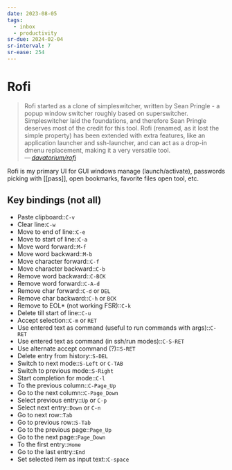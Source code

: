 ```yaml
---
date: 2023-08-05
tags:
  - inbox
  - productivity
sr-due: 2024-02-04
sr-interval: 7
sr-ease: 254
---
```


# Rofi

> Rofi started as a clone of simpleswitcher, written by Sean Pringle - a popup
> window switcher roughly based on superswitcher. Simpleswitcher laid the
> foundations, and therefore Sean Pringle deserves most of the credit for this
> tool. Rofi (renamed, as it lost the simple property) has been extended with
> extra features, like an application launcher and ssh-launcher, and can act as
> a drop-in dmenu replacement, making it a very versatile tool. \
> — <cite>[davatorium/rofi](https://github.com/davatorium/rofi)</cite>

Rofi is my primary UI for GUI windows manage (launch/activate), passwords
picking with [[pass]], open bookmarks, favorite files open tool, etc.

## Key bindings (not all)

- Paste clipboard::`C-v`
- Clear line:`C-w`
- Move to end of line::`C-e`
- Move to start of line::`C-a`
- Move word forward::`M-f`
- Move word backward::`M-b`
- Move character forward::`C-f`
- Move character backward::`C-b` <!--SR:!2024-09-22,1,234-->
- Remove word backward::`C-BCK`
- Remove word forward::`C-A-d`
- Remove char forward::`C-d` or `DEL`
- Remove char backward::`C-h` or `BCK`
- Remove to EOL* (not working FSR)::`C-k`
- Delete till start of line::`C-u`
- Accept selection::`C-m` or `RET`
- Use entered text as command (useful to run commands with args)::`C-RET`
- Use entered text as command (in ssh/run modes)::`C-S-RET`
- Use alternate accept command (?)::`S-RET`
- Delete entry from history::`S-DEL`
- Switch to next mode::`S-Left` or `C-TAB`
- Switch to previous mode::`S-Right`
- Start completion for mode::`C-l`
- To the previous column::`C-Page_Up`
- Go to the next column::`C-Page_Down`
- Select previous entry::`Up` or `C-p`
- Select next entry::`Down` or `C-n`
- Go to next row::`Tab`
- Go to previous row::`S-Tab`
- Go to the previous page::`Page_Up`
- Go to the next page::`Page_Down`
- To the first entry::`Home`
- Go to the last entry::`End`
- Set selected item as input text::`C-space`
